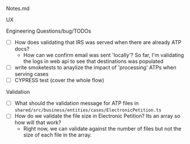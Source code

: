 Notes.md

UX 


Engineering Questions/bug/TODOs
- [ ] How does validating that IRS was served when there are already ATP docs?
    - How can we confirm email was sent 'locally'? So far, I'm validating the logs in web api to see that destinations was populated
- [ ] write smoketests to anaylize the impact of 'processing' ATPs when serving cases
- [ ] CYPRESS test (cover the whole flow)

Validation
- [ ] What should the validation message for ATP files in `shared/src/business/entities/cases/ElectronicPetition.ts`
- [ ] How do we validate the file size in Electronic Petition? Its an array so how will that work?
    - Right now, we can validate against the number of files but not the size of each file in the array.



